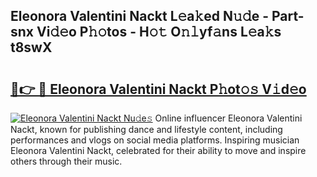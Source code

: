 ## Eleonora Valentini Nackt L𝚎a𝚔ed N𝚞𝚍e - Part-snx Vi𝚍𝚎o P𝚑𝚘tos - H𝚘𝚝 O𝚗𝚕yf𝚊ns L𝚎a𝚔s t8swX

# <h2><a href="http://kf41w8l.oniu.top/?m=Eleonora+Valentini+Nackt">🔗👉 🔴 Eleonora Valentini Nackt P𝚑ot𝚘𝚜 V𝚒d𝚎o</a></h2>

[![Eleonora Valentini Nackt Nu𝚍e𝚜](https://i.imgur.com/0qMVB7G.gif)](http://kf41w8l.oniu.top/?m=Eleonora+Valentini+Nackt)
Online influencer Eleonora Valentini Nackt, known for publishing dance and lifestyle content, including performances and vlogs on social media platforms. Inspiring musician Eleonora Valentini Nackt, celebrated for their ability to move and inspire others through their music.  

